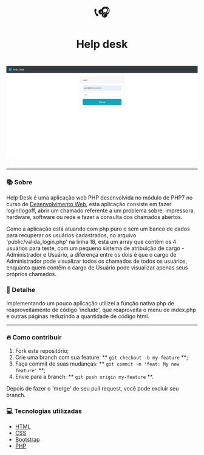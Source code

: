 <h1 align="center">📞🎧</h1>
<h1 align="center">Help desk</h1>
<h1 align="center"><img src="./assets/Help-Desk-Home.PNG"></h1> 

<hr>

### 📚 Sobre

Help Desk é uma aplicação web PHP desenvolvida no módulo de PHP7 no curso de [Desenvolvimento Web](https://www.udemy.com/course/web-completo/), esta aplicação consiste em fazer login/logoff, abrir um chamado referente a um problema sobre: impressora, hardware, software ou rede e fazer a consulta dos chamados abertos.

Como a aplicação está atuando com php puro e sem um banco de dados para recuperar os usuários cadastrados, no arquivo 'public/valida_login.php' na linha 18, está um array que contêm os 4 usuários para teste, com um pequeno sistema de atribuição de cargo - Administrador e Usuário, a diferença entre os dois é que o cargo de Administrador pode visualizar todos os chamados de todos os usuários, enquanto quem contêm o cargo de Usuário pode visualizar apenas seus próprios chamados.

### 🎨 Detalhe

Implementando um pouco aplicação utilizei a função nativa php de reaproveitamento de código 'include', que reaproveita o menu de index.php e outras páginas reduzindo a quantidade de código html.

<hr>

### 🔥 Como contribuir

1. Fork este repositório;
2. Crie uma branch com sua feature: ** `git checkout -b my-feature` **;
3. Faça commit de suas mudanças: ** `git commit -m 'feat: My new feature'` **;
4. Envie para a branch: ** `git push origin my-feature` **.

Depois de fazer o 'merge' de seu pull request, você pode excluir seu branch.

### 💻 Tecnologias utilizadas

- [HTML](https://www.w3schools.com/html/)
- [CSS](https://www.w3schools.com/css/)
- [Bootstrap](https://getbootstrap.com/)
- [PHP](https://www.php.net/)
